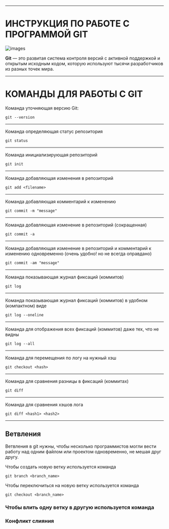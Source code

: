 ***
# ИНСТРУКЦИЯ ПО РАБОТЕ С ПРОГРАММОЙ GIT

![images](https://renovacloud.com/wp-content/uploads/2020/09/logo_15-1.png)

**Git** — это развитая система контроля версий с активной поддержкой и открытым исходным кодом, которую используют тысячи разработчиков из разных точек мира.

***

# КОМАНДЫ ДЛЯ РАБОТЫ С GIT

Команда уточняющая версию Git:

    git --version

***

Команда определяющая статус репозитория

    git status
***

Команда инициализирующая репозиторий

    git init
***

Команда добавляющая изменения в репозиторий

    git add <filename>
***

Команда добавляющая комментарий к изменению

    git commit -m "message"

***

Команда добавляющая изменение в репозиторий (сокращенная)

    git commit -a
***

Команда добавляющая изменениe в репозиторий и комментарий к изменению одновременно (очень удобно! но не всегда оправдано) 

    git commit -am "message"
***

Команда показывающая журнал фиксаций (коммитов) 

    git log
***

Команда показывающая журнал фиксаций (коммитов) в удобном (компактном) виде

    git log --oneline
***

Команда для отображения всех фиксаций (коммитов) даже тех, что не видны

    git log --all
***

Команда для перемещения по логу на нужный хэш

    git checkout <hash>
***

Команда для сравнения разницы в фиксаций (коммитах)

    git diff

***

Команда для сравнения хэшов лога

    git diff <hash1> <hash2>
 
 ***

## Ветвления

Ветвления в git нужны, чтобы несколько программистов могли вести работу над одним файлом или проектом одновременно, не мешая друг другу. 

Чтобы создать новую ветку используется команда

	git branch <branch_name>

Чтобы переключиться на новую ветку используется команда

	git checkout <branch_name>

### Чтобы влить одну ветку в другую используется команда

### Конфликт слияния 